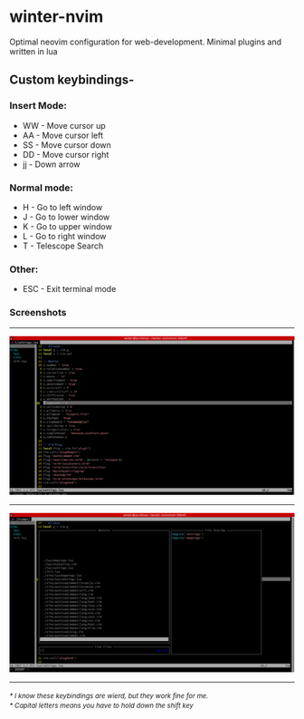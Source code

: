 <h1>winter-nvim</h1>
Optimal neovim configuration for web-development. Minimal plugins and written in lua
<h2>Custom keybindings-</h2>
<h3>Insert Mode:</h3>
<ul>
  <li>WW - Move cursor up </li>
  <li>AA - Move cursor left </li>
  <li>SS - Move cursor down </li>
  <li>DD - Move cursor right </li>
  <li>jj - Down arrow </li>
</ul>
<h3>Normal mode:</h3>
<ul>
  <li>H - Go to left window</li>
  <li>J - Go to lower window</li>
  <li>K - Go to upper window</li>
  <li>L - Go to right window</li>
  <li>T - Telescope Search</li>
</ul>
<h3>Other:</h3>
<ul>
  <li>ESC - Exit terminal mode </li>
</ul>
<h3>Screenshots</h3>
<hr>
<img src="./screenshots/snip1.png" alt="">
<hr>
<img src="./screenshots/snip2.png" alt="">
<hr>

<i><small>* I know these keybindings are wierd, but they work fine for me. </small></i>
<br><i><small>* Capital letters means you have to hold down the shift key </small></i>
